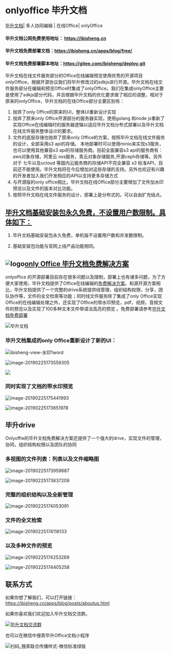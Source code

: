 # onlyoffice 毕升文档  

[毕升文档](https://ibisheng.cn)| 多人协同编辑 | 在线Office| onlyOffice

#### 毕升文档公网免费使用地址： https://ibisheng.cn

#### 毕升文档免费部署文档：https://ibisheng.cn/apps/blog/free/

#### 毕升文档免费部署脚本地址：https://gitee.com/ibisheng/deploy.git 

毕升文档在线文件服务部分的Office在线编辑预览使用优秀的开源项目onlyOffice，根据开源协议我们将毕升修改过的sdkjs进行开源。毕升文档在线文件服务部分在编辑和预览Office时集成了onlyOffice。我们在集成onlyOffice主要是使用了sdkjs部分代码，并且根据毕升文档的优化要求做了相应的调整。相对于原来的onlyOffice，毕升文档的在线Office部分主要区别有：

1. 抛弃了only Office的原来的UI，整体UI重新设计实现
2. 抛弃了原来only Office开源部分的服务器实现，使用golang 和node js重新了实现Office在线编辑时的服务器逻辑以适应毕升文档分布式部署以及毕升文档在线文件服务整体设计的要求。
3. 文件的底层存储也抛弃了原来only Office的方案，按照毕升文档在线文件服务的设计，全部采用s3 api的存储。 本地部署时可以使用minio来实现s3服务，也可以使用其他兼容s3 api的存储服务商。目前全面兼容s3 api的服务商有：aws对象存储，阿里云 oss服务，青云对象存储服务,开源ceph存储等。另外对于 七牛以及ucloud 等国内云服务商的存储API不完全兼容 s3 标准API，目前还不能使用。毕升文档将在今后增加对这些存储的支持。另外也欢迎有兴趣的开发者加入我们开发相应的API以支持更多存储方式
4. 与开源版的only office相比，毕升文档在线Office部分主要增加了文件加水印预览以及文件的版本对比功能。
5. 按照毕升文档在线文件服务的设计，部署上是分布式的。可以自由扩充结点。

## **<u>毕升文档基础安装包永久免费，不设置用户数限制。具体如下：</u>**

1. 毕升文档基础安装包永久免费，单机版不设置用户数和并发数限制。

2. 基础安装包功能与官网上线产品功能相同。

## ![logo](https://public-bisheng.oss-cn-zhangjiakou.aliyuncs.com/resource/favicon.ico)[only Office 毕升文档免费解决方案](https://ibisheng.cn/apps/blog/free/)

onlyoffice 的开源部署目前存在很多问题以及限制，部署上也有诸多问题，为了方便大家使用，毕升文档提供了Office在线编辑的[免费解决方案](https://ibisheng.cn/apps/blog/free/)。和源开源方案相比，毕升文档提供了一个完整的drive系统提供线管理，组织结构权限，分享，团队协作等，文件的全文检索等功能；同时线文件服务除了集成了only Office实现Office的在线编辑处理之外，还实现了Office的带水印预览，pdf，视频，音频文件的预览以及实现了100多种文本文件带语法高亮的预览 。免费部署请参考[毕升文档免费部署](https://ibisheng.cn/apps/blog/free/)

![毕升文档](https://public-bisheng.oss-cn-zhangjiakou.aliyuncs.com/resource/ibisheng.png)

### 毕升文档集成的only Office重新设计了新的UI：

![ibisheng-view-水印1word](https://public-bisheng.oss-cn-zhangjiakou.aliyuncs.com/resource/ibisheng-editor-word.png)

![image-20190225173559305](https://public-bisheng.oss-cn-zhangjiakou.aliyuncs.com/resource/ibisheng-editor-excel.png)

![](https://public-bisheng.oss-cn-zhangjiakou.aliyuncs.com/resource/ibisheng-editor-ppt.png)

### 同时实现了文档的带水印预览

![image-20190225175441993](https://public-bisheng.oss-cn-zhangjiakou.aliyuncs.com/resource/ibisheng-view-水印1.png)

![image-20190225173651978](https://public-bisheng.oss-cn-zhangjiakou.aliyuncs.com/resource/ibisheng-view-水印2.png)



## 毕升drive

Onlyoffie的毕升文档免费解决方案还提供了一个强大的drive，实现文件的管理，协同，组织结构权限以及团队的协同

### 多视图的文件列表：列表以及文件缩略图

![image-20190225173959687](https://public-bisheng.oss-cn-zhangjiakou.aliyuncs.com/resource/ibisheng-drive-list.png)

![image-20190225173837209](https://public-bisheng.oss-cn-zhangjiakou.aliyuncs.com/resource/ibsheng-drive-conver.png)

### 完整的组织结构以及全新管理

![image-20190225174053091](https://public-bisheng.oss-cn-zhangjiakou.aliyuncs.com/resource/ibisheng-drive-admin.png)

### 文件的全文检索

![image-20190225174118133](https://public-bisheng.oss-cn-zhangjiakou.aliyuncs.com/resource/ibisheng-drive-search.png)

### 以及多种文件的预览

![image-20190225174253269](https://public-bisheng.oss-cn-zhangjiakou.aliyuncs.com/resource/ibisheng-view-pdf.png)

![image-20190225174405258](https://public-bisheng.oss-cn-zhangjiakou.aliyuncs.com/resource/ibisheng-view-golang.png)

## 联系方式

如果你想了解我们，可以打开链接：https://ibisheng.cn/apps/blog/posts/aboutus.html

如果你喜欢我们欢迎加入毕升文档交流群。

<a target="_blank" href="//shang.qq.com/wpa/qunwpa?idkey=9139c206ed47bb0fdf7e1f5468c447f0e9193354204659b1591477c0f70472da"><img border="0" src="https://public-bisheng.oss-cn-zhangjiakou.aliyuncs.com/resource/%E6%AF%95%E5%8D%87%E6%96%87%E6%A1%A3%E4%BA%A4%E6%B5%81%E7%BE%A4%E7%BE%A4%E4%BA%8C%E7%BB%B4%E7%A0%81.png" alt="毕升文档交流群" title="毕升文档交流群"></a>

也可以在微信中搜索毕升Office文档小程序

![扫码_搜索联合传播样式-微信标准绿版](https://public-bisheng.nodoc.cn/resource/扫码_搜索联合传播样式-微信标准绿版.png)